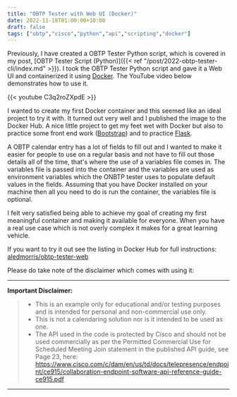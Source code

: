 ```yaml
---
title: "OBTP Tester with Web UI (Docker)"
date: 2022-11-18T01:00:00+10:00
draft: false
tags: ["obtp","cisco","python","api","scripting","docker"]
---
```


Previously, I have created a OBTP Tester Python script, which is covered in my post, [OBTP Tester Script (Python)]({{< ref "/post/2022-obtp-tester-cli/index.md" >}}). I took the OBTP Tester Python script and gave it a Web UI and containerized it using [Docker](https://docker.com). The YouTube video below demonstrates how to use it.

{{< youtube C3q2roZXpdE >}}

I wanted to create my first Docker container and this seemed like an ideal project to try it with. It turned out very well and I published the image to the Docker Hub. A nice little project to get my feet wet with Docker but also to practice some front end work ([Bootstrap](https://getbootstrap.com/)) and to practice [Flask](https://flask.palletsprojects.com/en/2.2.x/).

A OBTP calendar entry has a lot of fields to fill out and I wanted to make it easier for people to use on a regular basis and not have to fill out those details all of the time, that's where the use of a variables file comes in. The variables file is passed into the container and the variables are used as environment variables which the ONBTP tester uses to populate default values in the fields. Assuming that you have Docker installed on your machine then all you need to do is run the container, the variables file is optional.

I felt very satisfied being able to achieve my goal of creating my first meaningful container and making it available for everyone. When you have a real use case which is not overly complex it makes for a great learning vehicle.

If you want to try it out see the listing in Docker Hub for full instructions: [aledmorris/obtp-tester-web](https://hub.docker.com/r/aledmorris/obtp-tester-web)

Please do take note of the disclaimer which comes with using it:

---

**Important Disclaimer:**
>* This is an example only for educational and/or testing purposes and is intended for personal and non-commercial use only.
>* This is not a calendaring solution nor is it intended to be used as one.
>* The API used in the code is protected by Cisco and should not be used commercially as per the Permitted Commercial Use for Scheduled Meeting Join statement in the published API guide, see Page 23, here: https://www.cisco.com/c/dam/en/us/td/docs/telepresence/endpoint/ce915/collaboration-endpoint-software-api-reference-guide-ce915.pdf

---
